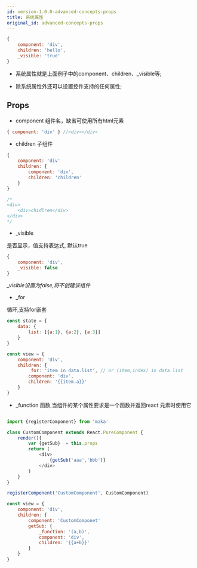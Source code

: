```yaml
---
id: version-1.0.0-advanced-concepts-props
title: 系统属性
original_id: advanced-concepts-props
---
```


```javascript
{
    component: 'div',
    children: 'hello',
    _visible: 'true'
}
```

 - 系统属性就是上面例子中的component、children、_visible等;

 - 除系统属性外还可以设置控件支持的任何属性;

 ## Props

- component
组件名，缺省可使用所有html元素
```javascript
{ component: 'div' } //<div></div>
```
- children
子组件
```javascript
{
    component: 'div'
    children: {
        component: 'div',
        children: 'children'
    }
}

/*
<div>
    <div>chidlren</div>
</div>
*/
```

- _visible

是否显示，值支持表达式, 默认true

```javascript
{
    component: 'div',
    _visible: false
}

```
*_visible设置为false,将不创建该组件*

- _for

循环,支持for嵌套

```javascript
const state = {
    data: {
        list: [{a:1}, {a:2}, {a:3}]
    }
}

const view = {
    component: 'div',
    children: {
        _for: 'item in data.list', // or (item,index) in data.list
        component: 'div',
        children: '{{item.a}}'
    }
}
```

- _function
函数,当组件的某个属性要求是一个函数并返回react 元素时使用它

```javascript

import {registerComponent} from 'maka'

class CustomComponent extends React.PureComponent {
    render(){
        var {getSub}  = this.props
        return (
            <div>
                {getSub('aaa','bbb')}
            </div>
        )
    }
}

registerComponent('CustomComponent', CustomComponent)

const view = {
    component: 'div',
    children: {
        component: 'CustomComponet'
        getSub: {
            _function: '(a,b)',
            component: 'div',
            children: '{{a+b}}'
        }
    }
}

```